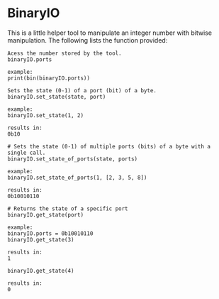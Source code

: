 # BinaryIO

This is a little helper tool to manipulate an integer number with bitwise manipulation.
The following lists the function provided:

    Acess the number stored by the tool.
    binaryIO.ports
    
    example:
    print(bin(binaryIO.ports))

    Sets the state (0-1) of a port (bit) of a byte.
    binaryIO.set_state(state, port)
    
    example:
    binaryIO.set_state(1, 2)
    
    results in:
    0b10
    
    # Sets the state (0-1) of multiple ports (bits) of a byte with a single call.
    binaryIO.set_state_of_ports(state, ports)
    
    example:
    binaryIO.set_state_of_ports(1, [2, 3, 5, 8])
    
    results in:
    0b10010110
    
    # Returns the state of a specific port
    binaryIO.get_state(port)
    
    example:
    binaryIO.ports = 0b10010110
    binaryIO.get_state(3)
    
    results in:
    1
    
    binaryIO.get_state(4)
    
    results in:
    0



